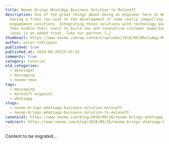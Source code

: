 ```yaml
---
title: Nexmo Brings WhatsApp Business Solution to Mulesoft
description: One of the great things about being an engineer here at Nexmo is
  having a front row seat to the development of some really compelling customer
  engagement solutions. Integrating those solutions with technology partners who
  then enable their users to build new and innovative customer experience use
  cases is an added treat. Take our partner […]
thumbnail: https://www.nexmo.com/wp-content/uploads/2018/09/WhatsApp-MuleSoft-Nexmo_1200x675.jpg
author: oscar-rodriguez
published: true
published_at: 2018-09-26T15:45:31
comments: true
category: tutorial
old_categories:
  - developer
  - messaging
  - nexmo-news
tags:
  - messaging
  - mulesoft-anypoint
  - whatsapp
slugs:
  - nexmo-brings-whatsapp-business-solution-mulesoft
  - nexmo-brings-whatsapp-business-solution-to-mulesoft
canonical: https://www.nexmo.com/blog/2018/09/26/nexmo-brings-whatsapp-business-solution-mulesoft
redirect: https://www.nexmo.com/blog/2018/09/26/nexmo-brings-whatsapp-business-solution-mulesoft
---
```

Content to be migrated...